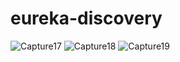 # eureka-discovery
![Capture17](https://user-images.githubusercontent.com/83648549/207427549-8bcc9dc2-c3e3-477e-825b-69a08287512f.PNG)
![Capture18](https://user-images.githubusercontent.com/83648549/207427560-4a948957-f44f-445b-8da9-1e111dd63dd3.PNG)
![Capture19](https://user-images.githubusercontent.com/83648549/207427565-029684ca-1d0b-4d0b-9693-fadc7db6e64e.PNG)
